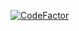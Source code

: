 [![CodeFactor](https://www.codefactor.io/repository/github/marky291/individual-project-semester-2-2018/badge)](https://www.codefactor.io/repository/github/marky291/individual-project-semester-2-2018)
